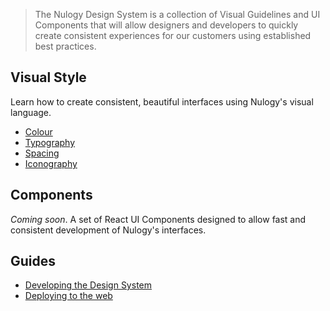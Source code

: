 > The Nulogy Design System is a collection of Visual Guidelines and UI Components that will allow designers and developers to quickly create consistent experiences for our customers using established best practices.

## Visual Style
Learn how to create consistent, beautiful interfaces using Nulogy's visual language.

* [Colour](http://nulogy.design/visual_style/colour)
* [Typography](http://nulogy.design/visual_style/typography)
* [Spacing](http://nulogy.design/visual_style/spacing)
* [Iconography](http://nulogy.design/visual_style/iconography)

## Components
*Coming soon*. A set of React UI Components designed to allow fast and consistent development of Nulogy's interfaces.

## Guides
* [Developing the Design System](http://nulogy.design/guides/setup)
* [Deploying to the web](http://nulogy.design/guides/deploying)



